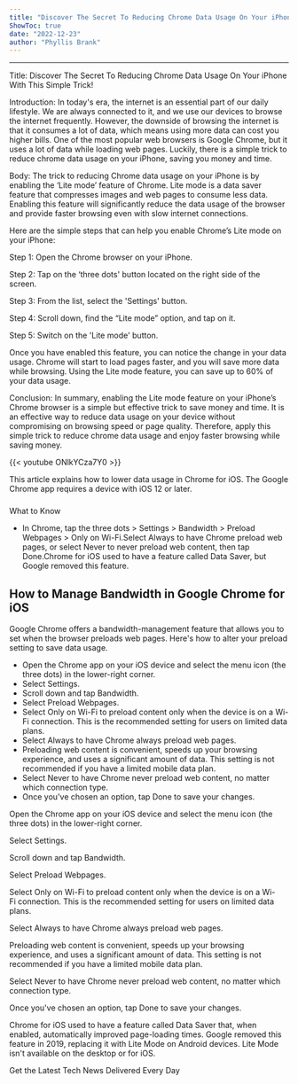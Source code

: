 ```yaml
---
title: "Discover The Secret To Reducing Chrome Data Usage On Your iPhone With This Simple Trick!"
ShowToc: true 
date: "2022-12-23"
author: "Phyllis Brank"
---
```

*****
Title: Discover The Secret To Reducing Chrome Data Usage On Your iPhone With This Simple Trick!

Introduction:
In today's era, the internet is an essential part of our daily lifestyle. We are always connected to it, and we use our devices to browse the internet frequently. However, the downside of browsing the internet is that it consumes a lot of data, which means using more data can cost you higher bills. One of the most popular web browsers is Google Chrome, but it uses a lot of data while loading web pages. Luckily, there is a simple trick to reduce chrome data usage on your iPhone, saving you money and time.

Body:
The trick to reducing Chrome data usage on your iPhone is by enabling the ‘Lite mode’ feature of Chrome. Lite mode is a data saver feature that compresses images and web pages to consume less data. Enabling this feature will significantly reduce the data usage of the browser and provide faster browsing even with slow internet connections.

Here are the simple steps that can help you enable Chrome’s Lite mode on your iPhone:

Step 1: Open the Chrome browser on your iPhone.

Step 2: Tap on the ‘three dots' button located on the right side of the screen.

Step 3: From the list, select the 'Settings' button.

Step 4: Scroll down, find the “Lite mode” option, and tap on it.

Step 5: Switch on the 'Lite mode' button.

Once you have enabled this feature, you can notice the change in your data usage. Chrome will start to load pages faster, and you will save more data while browsing. Using the Lite mode feature, you can save up to 60% of your data usage.

Conclusion:
In summary, enabling the Lite mode feature on your iPhone’s Chrome browser is a simple but effective trick to save money and time. It is an effective way to reduce data usage on your device without compromising on browsing speed or page quality. Therefore, apply this simple trick to reduce chrome data usage and enjoy faster browsing while saving money.

{{< youtube ONlkYCza7Y0 >}} 




This article explains how to lower data usage in Chrome for iOS. The Google Chrome app requires a device with iOS 12 or later.

 
### 
What to Know
 
- In Chrome, tap the three dots > Settings > Bandwidth > Preload Webpages > Only on Wi-Fi.Select Always to have Chrome preload web pages, or select Never to never preload web content, then tap Done.Chrome for iOS used to have a feature called Data Saver, but Google removed this feature.

 
##   How to Manage Bandwidth in Google Chrome for iOS  
 

Google Chrome offers a bandwidth-management feature that allows you to set when the browser preloads web pages. Here's how to alter your preload setting to save data usage.

 
- Open the Chrome app on your iOS device and select the menu icon (the three dots) in the lower-right corner.
 - Select Settings.
 - Scroll down and tap Bandwidth.
 - Select Preload Webpages.
 - Select Only on Wi-Fi to preload content only when the device is on a Wi-Fi connection. This is the recommended setting for users on limited data plans.
 - Select Always to have Chrome always preload web pages.
 - Preloading web content is convenient, speeds up your browsing experience, and uses a significant amount of data. This setting is not recommended if you have a limited mobile data plan.
 - Select Never to have Chrome never preload web content, no matter which connection type.
 - Once you've chosen an option, tap Done to save your changes.

 

Open the Chrome app on your iOS device and select the menu icon (the three dots) in the lower-right corner.

 

Select Settings.

 

Scroll down and tap Bandwidth.

 

Select Preload Webpages.

 

Select Only on Wi-Fi to preload content only when the device is on a Wi-Fi connection. This is the recommended setting for users on limited data plans.

 

Select Always to have Chrome always preload web pages.

 
Preloading web content is convenient, speeds up your browsing experience, and uses a significant amount of data. This setting is not recommended if you have a limited mobile data plan.
 

Select Never to have Chrome never preload web content, no matter which connection type.

 

Once you've chosen an option, tap Done to save your changes.

 
Chrome for iOS used to have a feature called Data Saver that, when enabled, automatically improved page-loading times. Google removed this feature in 2019, replacing it with Lite Mode on Android devices. Lite Mode isn't available on the desktop or for iOS.
 

Get the Latest Tech News Delivered Every Day




